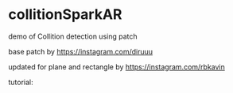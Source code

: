 # collitionSparkAR
demo of Collition detection using patch

base patch by https://instagram.com/diruuu

updated for plane and rectangle by https://instagram.com/rbkavin

tutorial:

